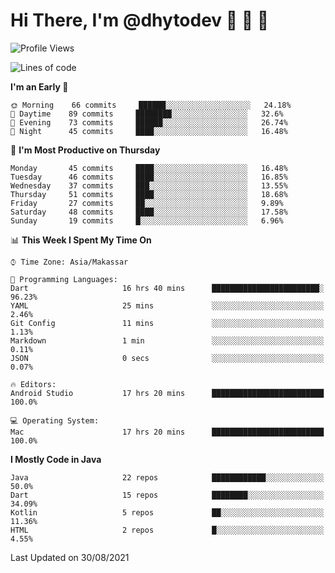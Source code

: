 # Hi There, I'm @dhytodev 👋 👋 👋

<!--
**DhytoDev/dhytodev** is a ✨ _special_ ✨ repository because its `README.md` (this file) appears on your GitHub profile.

Here are some ideas to get you started:

- 🔭 I’m currently working on ...
- 🌱 I’m currently learning ...
- 👯 I’m looking to collaborate on ...
- 🤔 I’m looking for help with ...
- 💬 Ask me about ...
- 📫 How to reach me: ...
- 😄 Pronouns: ...
- ⚡ Fun fact: ...
-->

<!--START_SECTION:waka-->
![Profile Views](http://img.shields.io/badge/Profile%20Views-2-blue)

![Lines of code](https://img.shields.io/badge/From%20Hello%20World%20I%27ve%20Written-287165%20lines%20of%20code-blue)

**I'm an Early 🐤** 

```text
🌞 Morning    66 commits     ██████░░░░░░░░░░░░░░░░░░░   24.18% 
🌆 Daytime    89 commits     ████████░░░░░░░░░░░░░░░░░   32.6% 
🌃 Evening    73 commits     ██████░░░░░░░░░░░░░░░░░░░   26.74% 
🌙 Night      45 commits     ████░░░░░░░░░░░░░░░░░░░░░   16.48%

```
📅 **I'm Most Productive on Thursday** 

```text
Monday       45 commits     ████░░░░░░░░░░░░░░░░░░░░░   16.48% 
Tuesday      46 commits     ████░░░░░░░░░░░░░░░░░░░░░   16.85% 
Wednesday    37 commits     ███░░░░░░░░░░░░░░░░░░░░░░   13.55% 
Thursday     51 commits     ████░░░░░░░░░░░░░░░░░░░░░   18.68% 
Friday       27 commits     ██░░░░░░░░░░░░░░░░░░░░░░░   9.89% 
Saturday     48 commits     ████░░░░░░░░░░░░░░░░░░░░░   17.58% 
Sunday       19 commits     █░░░░░░░░░░░░░░░░░░░░░░░░   6.96%

```


📊 **This Week I Spent My Time On** 

```text
⌚︎ Time Zone: Asia/Makassar

💬 Programming Languages: 
Dart                     16 hrs 40 mins      ████████████████████████░   96.23% 
YAML                     25 mins             ░░░░░░░░░░░░░░░░░░░░░░░░░   2.46% 
Git Config               11 mins             ░░░░░░░░░░░░░░░░░░░░░░░░░   1.13% 
Markdown                 1 min               ░░░░░░░░░░░░░░░░░░░░░░░░░   0.11% 
JSON                     0 secs              ░░░░░░░░░░░░░░░░░░░░░░░░░   0.07%

🔥 Editors: 
Android Studio           17 hrs 20 mins      █████████████████████████   100.0%

💻 Operating System: 
Mac                      17 hrs 20 mins      █████████████████████████   100.0%

```

**I Mostly Code in Java** 

```text
Java                     22 repos            ████████████░░░░░░░░░░░░░   50.0% 
Dart                     15 repos            ████████░░░░░░░░░░░░░░░░░   34.09% 
Kotlin                   5 repos             ██░░░░░░░░░░░░░░░░░░░░░░░   11.36% 
HTML                     2 repos             █░░░░░░░░░░░░░░░░░░░░░░░░   4.55%

```



 Last Updated on 30/08/2021
<!--END_SECTION:waka-->
